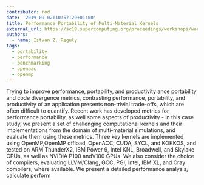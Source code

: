 ```yaml
---
contributor: rod
date: '2019-09-02T10:57:29+01:00'
title: Performance Portability of Multi-Material Kernels
external_url: https://sc19.supercomputing.org/proceedings/workshops/workshop_files/ws_p3hpc106s2-file1.pdf
authors:
  - name: Istvan Z. Reguly
tags:
  - portability
  - performance
  - benchmarking
  - openaac
  - openmp
---
```


Trying to improve performance, portability, and productivity ance portability and code divergence metrics, contrasting
performance, portability, and productivity of an application presents non-trivial trade-offs, which are often difficult
to quantify. Recent work has developed metrics for performance portability, as well some aspects of productivity - in
this case study, we present a set of challenging computational kernels and their implementations from the domain of
multi-material simulations, and evaluate them using these metrics. Three key kernels are implemented using OpenMP,OpenMP
offload, OpenACC, CUDA, SYCL, and KOKKOS, and tested on ARM ThunderX2, IBM Power 9, Intel KNL, Broadwell, and Skylake
CPUs, as well as NVIDIA P100 andV100 GPUs. We also consider the choice of compilers, evaluating LLVM/Clang, GCC, PGI,
Intel, IBM XL, and Cray compilers, where available. We present a detailed performance analysis, calculate perform
